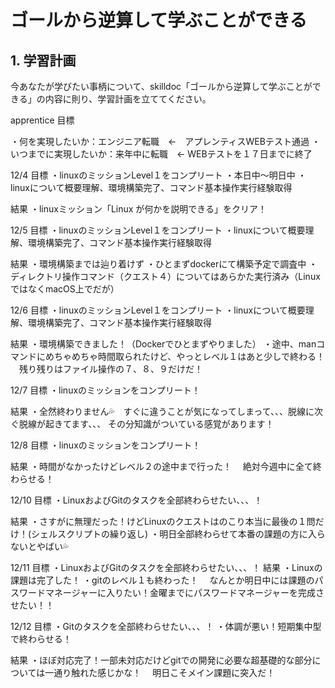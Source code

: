 # ゴールから逆算して学ぶことができる

## 1. 学習計画

今あなたが学びたい事柄について、skilldoc「ゴールから逆算して学ぶことができる」の内容に則り、学習計画を立ててください。

apprentice 目標

・何を実現したいか：エンジニア転職　←　アプレンティスWEBテスト通過
・いつまでに実現したいか：来年中に転職　← WEBテストを１７日までに終了


12/4
目標
・linuxのミッションLevel１をコンプリート
・本日中〜明日中
・linuxについて概要理解、環境構築完了、コマンド基本操作実行経験取得

結果
・linuxミッション「Linux が何かを説明できる」をクリア！

12/5
目標
・linuxのミッションLevel１をコンプリート
・linuxについて概要理解、環境構築完了、コマンド基本操作実行経験取得

結果
・環境構築までは辿り着けず
・ひとまずdockerにて構築予定で調査中
・ディレクトリ操作コマンド（クエスト４）についてはあらかた実行済み（LinuxではなくmacOS上でだが）

12/6
目標
・linuxのミッションLevel１をコンプリート
・linuxについて概要理解、環境構築完了、コマンド基本操作実行経験取得

結果
・環境構築できました！（Dockerでひとまずやりました）
・途中、manコマンドにめちゃめちゃ時間取られたけど、やっとレベル１はあと少しで終わる！
　残り残りはファイル操作の７、８、９だけだ！

12/7
目標
・linuxのミッションをコンプリート！

結果
・全然終わりません💦　すぐに違うことが気になってしまって、、、脱線に次ぐ脱線が起きてます、、、
その分知識がついている感覚があります！

12/8
目標
・linuxのミッションをコンプリート！

結果
・時間がなかったけどレベル２の途中まで行った！
　絶対今週中に全て終わらせる！

12/10
目標
・LinuxおよびGitのタスクを全部終わらせたい、、、！

結果
・さすがに無理だった！けどLinuxのクエストはのこり本当に最後の１問だけ！(シェルスクリプトの繰り返し)
・明日全部終わらせて本番の課題の方に入らないとやばい💦

12/11
目標
・LinuxおよびGitのタスクを全部終わらせたい、、、！
結果
・Linuxの課題は完了した！
・gitのレベル１も終わった！
　なんとか明日中には課題のパスワードマネージャーに入りたい！金曜までにパスワードマネージャーを完成させたい！！

12/12
目標
・Gitのタスクを全部終わらせたい、、、！
・体調が悪い！短期集中型で終わらせる！

結果
・ほぼ対応完了！一部未対応だけどgitでの開発に必要な超基礎的な部分については一通り触れた感じかな！
　明日こそメイン課題に突入だ！
